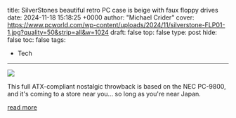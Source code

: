 title: SilverStones beautiful retro PC case is beige with faux floppy drives
date: 2024-11-18 15:18:25 +0000
author: "Michael Crider"
cover: https://www.pcworld.com/wp-content/uploads/2024/11/silverstone-FLP01-1.jpg?quality=50&strip=all&w=1024
draft: false
top: false
type: post
hide: false
toc: false
tags:
  - Tech
---

![](https://www.pcworld.com/wp-content/uploads/2024/11/silverstone-FLP01-1.jpg?quality=50&strip=all&w=1024)

This full ATX-compliant nostalgic throwback is based on the NEC PC-9800, and it's coming to a store near you... so long as you're near Japan.

[read more](https://www.pcworld.com/article/2524094/silverstone-new-retro-pc-case-is-beige-with-faux-floppy-drives.html)
